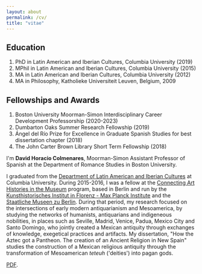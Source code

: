 ```yaml
---
layout: about
permalink: /cv/
title: "vitae"
---
```


## Education 
<ol class="fa-ul">
  <li><span class="fa-li"><i class="fa fa-graduation-cap"></i></span>PhD in Latin American and Iberian Cultures, Columbia University (2019) </li>
  <li><span class="fa-li"><i class="fa fa-graduation-cap"></i></span>MPhil in Latin American and Iberian Cultures, Columbia University (2015)</li>  
  <li><span class="fa-li"><i class="fa fa-graduation-cap"></i></span>MA in Latin American and Iberian Cultures, Columbia University (2012)</li>
    <li><span class="fa-li"><i class="fa fa-graduation-cap"></i></span>MA in Philosophy, Katholieke Universiteit Leuven, Belgium, 2009</li>
</ol>

## Fellowships and Awards 
<ol class="fa-ul">
  <li><span class="fa-li"><i class="fa fa-university"></i></span>Boston University Moorman-Simon Interdisciplinary Career Development Professorship (2020-2023)</li>
  <li><span class="fa-li"><i class="fa fa-university"></i></span>Dumbarton Oaks Summer Research Fellowship (2019)</li>  
  <li><span class="fa-li"><i class="fa fa-university"></i></span>Ángel del Río Prize for Excellence in Graduate Spanish Studies for best dissertation chapter (2018)</li>
    <li><span class="fa-li"><i class="fa fa-university"></i></span>The John Carter Brown Library Short Term Fellowship (2018)</li>
</ol>


I'm **David Horacio Colmenares**, Moorman-Simon Assistant Professor of Spanish at the Department of Romance Studies in Boston University.

I graduated from the [Department of Latin American and Iberian Cultures](http://laic.columbia.edu) at Columbia University. During 2015-2016, I was a fellow at the [Connecting Art Histories in the Museum](http://www.khi.fi.it/CAHIM) program, based in Berlin and run by the [Kunsthistorisches Institut in Florenz - Max Planck Institute](http://www.khi.fi.it/) and the [Staatliche Museen zu Berlin](http://www.smb.museum/en/home.html). During that period, my research focused on the intersections of early modern antiquarianism and Mesoamerica, by studying the networks of humanists, antiquarians and indigeneous nobilities, in places such as Seville, Madrid, Venice, Padua, Mexico City and Santo Domingo, who jointly created a Mexican antiquity through exchanges of knowledge, exegetical practices and artifacts. My dissertation, "How the Aztec got a Pantheon. The creation of an Ancient Religion in New Spain" studies the construction of a Mexican religious antiquity through the transformation of Mesoamerican *teteuh* ('deities') into pagan gods.

[PDF](/assets/dhc-cv-2018.pdf).

